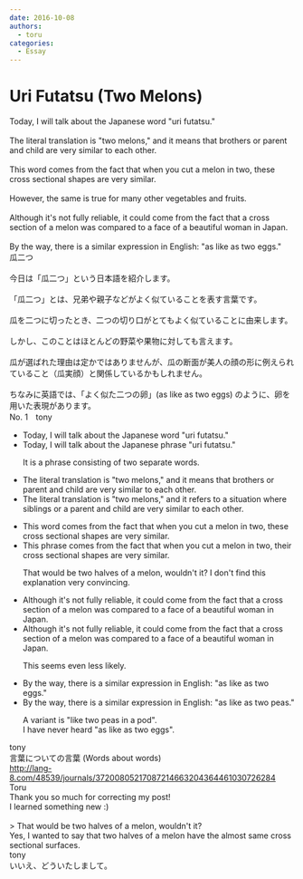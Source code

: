 ```yaml
---
date: 2016-10-08
authors:
  - toru
categories:
  - Essay
---
```


<h1 id="subject_show">Uri Futatsu (Two Melons)</h1>
<div class="date" hidden>Oct 8, 2016 10:17</div>
<div id="post"><div id="body_show_ori">
Today, I will talk about the Japanese word "uri futatsu."<br/><br/>The literal translation is "two melons," and it means that brothers or parent and child are very similar to each other.<br/><br/>This word comes from the fact that when you cut a melon in two, these  cross sectional shapes are very similar.<br/><br/>However, the same is true for many other vegetables and fruits.<br/><br/>Although it's not fully reliable, it could come from the fact that a cross section of a melon was compared to a face of a beautiful woman in Japan.<br/><br/>By the way, there is a similar expression in English: "as like as two eggs."
</div></div>

<!-- more -->

<div id="post_ja"><div id="body_show_mo">
瓜二つ<br/><br/>今日は「瓜二つ」という日本語を紹介します。<br/><br/>「瓜二つ」とは、兄弟や親子などがよく似ていることを表す言葉です。<br/><br/>瓜を二つに切ったとき、二つの切り口がとてもよく似ていることに由来します。<br/><br/>しかし、このことはほとんどの野菜や果物に対しても言えます。<br/><br/>瓜が選ばれた理由は定かではありませんが、瓜の断面が美人の顔の形に例えられていること（瓜実顔）と関係しているかもしれません。<br/><br/>ちなみに英語では、「よく似た二つの卵」(as like as two eggs) のように、卵を用いた表現があります。
</div></div>
<div id="block"><div class="first_name"> No. 1　<span class="just_name">tony</span></div><div id="block2">
<ul class="correction_field">
<li class="incorrect">Today, I will talk about the Japanese word "uri futatsu."</li>
<li class="corrected correct">
Today, I will talk about the Japanese <span class="f_red">phrase</span> "uri futatsu."
<p class="correction_comment">It is a phrase consisting of two separate words.</p>
</li>
</ul>
<ul class="correction_field">
<li class="incorrect">The literal translation is "two melons," and it means that brothers or parent and child are very similar to each other.</li>
<li class="corrected correct">
The literal translation is "two melons," and it <span class="f_red">refers to a situation where</span> <span class="f_blue">siblings</span> or <span class="f_red">a</span> parent and child are very similar to each other.
</li>
</ul>
<ul class="correction_field">
<li class="incorrect">This word comes from the fact that when you cut a melon in two, these  cross sectional shapes are very similar.</li>
<li class="corrected correct">
This <span class="f_red">phrase</span> comes from the fact that when you cut a melon in two, <span class="f_red">their</span> cross sectional shapes are very similar.
<p class="correction_comment">That would be two halves of a melon, wouldn't it? I don't find this explanation very convincing.</p>
</li>
</ul>
<ul class="correction_field">
<li class="incorrect">Although it's not fully reliable, it could come from the fact that a cross section of a melon was compared to a face of a beautiful woman in Japan.</li>
<li class="corrected correct">
Although it's not fully reliable, it could come from the fact that a cross section of a melon was compared to a face of a beautiful woman in Japan.
<p class="correction_comment">This seems even less likely.</p>
</li>
</ul>
<ul class="correction_field">
<li class="incorrect">By the way, there is a similar expression in English: "as like as two eggs."</li>
<li class="corrected correct">
By the way, there is a similar expression in English: "as like as two <span class="f_red">peas</span>."
<p class="correction_comment">A variant is "like two peas in a pod".<br/>I have never heard "as like as two eggs".</p>
</li>
</ul>
</div><div class="name"><span class="just_name">tony</span><br>
言葉についての言葉 (Words about words)<br/><a href="http://lang-8.com/48539/journals/37200805217087214663204364461030726284" target="_blank">http://lang-8.com/48539/journals/37200805217087214663204364461030726284</a>
</div>
<div class="name"><span class="just_name">Toru</span><br>
Thank you so much for correcting my post!<br/>I learned something new :)<br/><br/>&gt; That would be two halves of a melon, wouldn't it?<br/>Yes, I wanted to say that two halves of a melon have the almost same cross sectional surfaces.
</div>
<div class="name"><span class="just_name">tony</span><br>
いいえ、どういたしまして。
</div>
</div>
